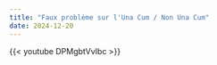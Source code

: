 ```yaml
---
title: "Faux problème sur l'Una Cum / Non Una Cum"
date: 2024-12-20
---
```


{{< youtube DPMgbtVvIbc >}}
